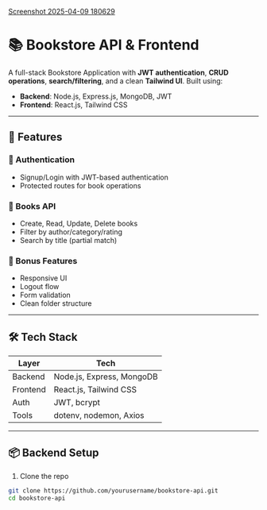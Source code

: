 
[Screenshot 2025-04-09 180629](https://github.com/user-attachments/assets/e51fe37a-82be-4c56-bc49-3edd29bccc96)
# 📚 Bookstore API & Frontend

A full-stack Bookstore Application with **JWT authentication**, **CRUD operations**, **search/filtering**, and a clean **Tailwind UI**. Built using:

- **Backend**: Node.js, Express.js, MongoDB, JWT
- **Frontend**: React.js, Tailwind CSS

---

## 🚀 Features

### 🔐 Authentication
- Signup/Login with JWT-based authentication
- Protected routes for book operations

### 📘 Books API
- Create, Read, Update, Delete books
- Filter by author/category/rating
- Search by title (partial match)

### 🎁 Bonus Features
- Responsive UI
- Logout flow
- Form validation
- Clean folder structure

---

## 🛠 Tech Stack

| Layer       | Tech                          |
|-------------|-------------------------------|
| Backend     | Node.js, Express, MongoDB     |
| Frontend    | React.js, Tailwind CSS        |
| Auth        | JWT, bcrypt                   |
| Tools       | dotenv, nodemon, Axios        |

---

## 📦 Backend Setup

1. Clone the repo

```bash
git clone https://github.com/yourusername/bookstore-api.git
cd bookstore-api


